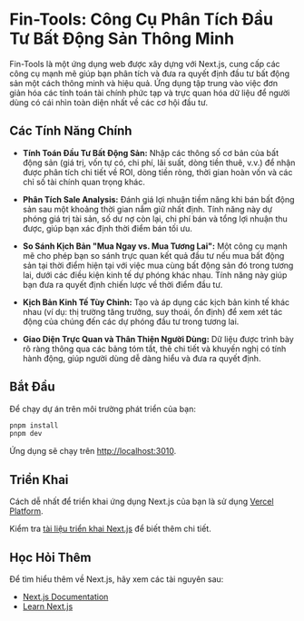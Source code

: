 # Fin-Tools: Công Cụ Phân Tích Đầu Tư Bất Động Sản Thông Minh

Fin-Tools là một ứng dụng web được xây dựng với Next.js, cung cấp các công cụ mạnh mẽ giúp bạn phân tích và đưa ra quyết định đầu tư bất động sản một cách thông minh và hiệu quả. Ứng dụng tập trung vào việc đơn giản hóa các tính toán tài chính phức tạp và trực quan hóa dữ liệu để người dùng có cái nhìn toàn diện nhất về các cơ hội đầu tư.

## Các Tính Năng Chính

*   **Tính Toán Đầu Tư Bất Động Sản:** Nhập các thông số cơ bản của bất động sản (giá trị, vốn tự có, chi phí, lãi suất, dòng tiền thuê, v.v.) để nhận được phân tích chi tiết về ROI, dòng tiền ròng, thời gian hoàn vốn và các chỉ số tài chính quan trọng khác.

*   **Phân Tích Sale Analysis:** Đánh giá lợi nhuận tiềm năng khi bán bất động sản sau một khoảng thời gian nắm giữ nhất định. Tính năng này dự phóng giá trị tài sản, số dư nợ còn lại, chi phí bán và tổng lợi nhuận thu được, giúp bạn xác định thời điểm bán tối ưu.

*   **So Sánh Kịch Bản "Mua Ngay vs. Mua Tương Lai":** Một công cụ mạnh mẽ cho phép bạn so sánh trực quan kết quả đầu tư nếu mua bất động sản tại thời điểm hiện tại với việc mua cùng bất động sản đó trong tương lai, dưới các điều kiện kinh tế dự phóng khác nhau. Tính năng này giúp bạn đưa ra quyết định chiến lược về thời điểm đầu tư.

*   **Kịch Bản Kinh Tế Tùy Chỉnh:** Tạo và áp dụng các kịch bản kinh tế khác nhau (ví dụ: thị trường tăng trưởng, suy thoái, ổn định) để xem xét tác động của chúng đến các dự phóng đầu tư trong tương lai.

*   **Giao Diện Trực Quan và Thân Thiện Người Dùng:** Dữ liệu được trình bày rõ ràng thông qua các bảng tóm tắt, thẻ chi tiết và khuyến nghị có tính hành động, giúp người dùng dễ dàng hiểu và đưa ra quyết định.

## Bắt Đầu

Để chạy dự án trên môi trường phát triển của bạn:

```bash
pnpm install
pnpm dev
```

Ứng dụng sẽ chạy trên [http://localhost:3010](http://localhost:3010).

## Triển Khai

Cách dễ nhất để triển khai ứng dụng Next.js của bạn là sử dụng [Vercel Platform](https://vercel.com/new?utm_medium=default-template&filter=next.js&utm_source=create-next-app&utm_campaign=create-next-app-readme).

Kiểm tra [tài liệu triển khai Next.js](https://nextjs.org/docs/app/building-your-application/deploying) để biết thêm chi tiết.

## Học Hỏi Thêm

Để tìm hiểu thêm về Next.js, hãy xem các tài nguyên sau:

- [Next.js Documentation](https://nextjs.org/docs)
- [Learn Next.js](https://nextjs.org/learn)